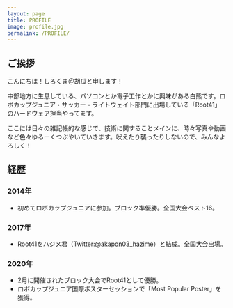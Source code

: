 ```yaml
---
layout: page
title: PROFILE
image: profile.jpg
permalink: /PROFILE/
---
```


## ご挨拶

こんにちは！しろくま＠胡瓜と申します！  

中部地方に生息している、パソコンとか電子工作とかに興味がある白熊です。ロボカップジュニア・サッカー・ライトウェイト部門に出場している「Root41」のハードウェア担当やってます。

ここには日々の雑記帳的な感じで、技術に関することメインに、時々写真や動画など色々ゆるーくつぶやいていきます。吠えたり襲ったりしないので、みんなよろしく！

## 経歴

### 2014年

- 初めてロボカップジュニアに参加。ブロック準優勝。全国大会ベスト16。

### 2017年

- Root41をハジメ君（Twitter:[@akapon03_hazime](https://www.twitter.com/akapon03_hazime)）と結成。全国大会出場。

### 2020年

- 2月に開催されたブロック大会でRoot41として優勝。
- ロボカップジュニア国際ポスターセッションで「Most Popular Poster」を獲得。